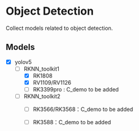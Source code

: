 # Object Detection
Collect models related to object detection.
## Models

- [x] yolov5
  - [ ] RKNN_toolkit1
    - [x] RK1808
    - [x] RV1109/RV1126
    - [ ] RK3399pro : C_demo to be added 
  - [ ] RKNN_toolkit2
    - [ ] RK3566/RK3568：C_demo to be added 
    - [ ] RK3588：C_demo to be added 

